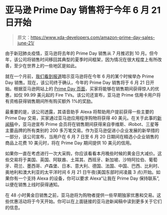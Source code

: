 # 亚马逊 Prime Day 销售将于今年 6 月 21 日开始

> 原文：<https://www.xda-developers.com/amazon-prime-day-sales-june-21/>

由于新冠肺炎疫情，亚马逊将去年的 Prime Day 销售从 7 月推迟到 10 月。但今年，该公司将销售时间移回其典型的夏季时间框架，因为情况在很大程度上有所改善，至少在世界上的一些地区是如此。

就在一个月前，[我们看到报道](https://www.xda-developers.com/amazon-prime-june-2021-rumor/)暗示亚马逊将在今年 6 月的某个时候举办 Prime Day 销售。现在，该公司终于确认，今年的 Prime Day 销售将于 6 月 21 日开始。根据亚马逊网站上的 [Prime Day 页面](https://www.amazon.com/primeday?tag=xda-5l83g5f-20&ascsubtag=UUxdaUeUpU3012&asc_refurl=https%3A%2F%2Fwww.xda-developers.com%2Famazon-prime-day-sales-june-21%2F&asc_campaign=Short-Term)，买家将能够在销售期间获得惊人的优惠，如仅 99.99 美元起的 Fire TVs。该公司还宣布，亚马逊 Prime 信用卡用户将有资格获得销售期间所有购买额外 1%的奖励。

最重要的是，该公司透露，其语音助手 Alexa 将帮助用户提前获得一些主要的 Prime Day 交易，买家通过亚马逊应用程序购物将获得 40 美元。在关于此事的[新闻稿](https://www.businesswire.com/news/home/20210601006140/en/)中，亚马逊宣布 Prime 会员将在销售期间获得来自李维斯、iRobot、三星等主要品牌的所有类别的 200 多万笔交易。作为亚马逊促进小企业发展的新举措的一部分，该公司宣布，当用户在 6 月 7 日至 6 月 20 日期间在精选小企业销售的商品上花费 10 美元时，将在 Prime Day 期间提供 10 美元的信用。

如果你一直在考虑进行一次大采购，你应该看看本月晚些时候的黄金日大减价。这些交易将于美国、英国、阿联酋、土耳其、西班牙、新加坡、沙特阿拉伯、葡萄牙、荷兰、墨西哥、卢森堡、日本、意大利、德国、法国、中国、巴西、比利时、奥地利和澳大利亚的太平洋时间 6 月 21 日午夜(美国东部时间凌晨 3 点)开始。如果你有一个支持 Alexa 的设备，你可以要求 Alexa“让我在 Prime Day 保持联系”,以便在销售上线时获得通知。

在 48 小时黄金日销售之前，亚马逊将为购物者提供一些早期独家优惠和交易。这些优惠活动将于今天开始。你可以在上面链接的亚马逊新闻稿中读到更多关于它们的信息。